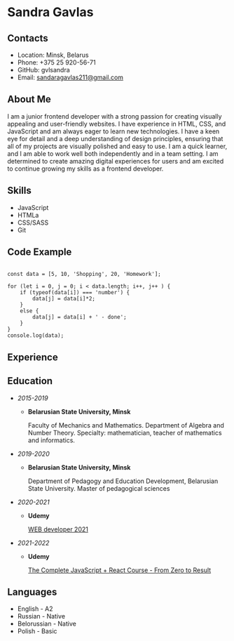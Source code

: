 # Sandra Gavlas
## Contacts
* Location: Minsk, Belarus
* Phone: +375 25 920-56-71
* GitHub: gvlsandra
* Email: <sandaragavlas211@gmail.com>
## About Me
I am a junior frontend developer with a strong passion for creating visually appealing and user-friendly websites. I have experience in HTML, CSS, and JavaScript and am always eager to learn new technologies. I have a keen eye for detail and a deep understanding of design principles, ensuring that all of my projects are visually polished and easy to use. I am a quick learner, and I am able to work well both independently and in a team setting. I am determined to create amazing digital experiences for users and am excited to continue growing my skills as a frontend developer.
## Skills
* JavaScript
* HTMLa
* CSS/SASS
* Git
## Code Example
```

const data = [5, 10, 'Shopping', 20, 'Homework'];

for (let i = 0, j = 0; i < data.length; i++, j++ ) {
    if (typeof(data[i]) === 'number') {
        data[j] = data[i]*2;  
    }
    else {
        data[j] = data[i] + ' - done';
    }
}
console.log(data);
```
## Experience
## Education
* _2015-2019_
    * __Belarusian State University, Minsk__

        Faculty of Mechanics and Mathematics. Department of Algebra and Number Theory. Specialty: mathematician, teacher of mathematics and informatics.
* _2019-2020_
    * __Belarusian State University, Minsk__

        Department of Pedagogy and Education Development, Belarusian State University. Master of pedagogical sciences
* _2020-2021_
    * __Udemy__

        [WEB developer 2021](https://www.udemy.com/course/webdeveloper/)
* _2021-2022_
    * __Udemy__

        [The Complete JavaScript + React Course - From Zero to Result](https://www.udemy.com/course/javascript_full/)
## Languages
* English - A2
* Russian - Native
* Belorussian - Native
* Polish - Basic